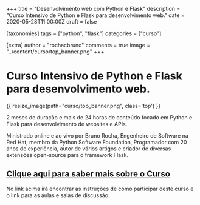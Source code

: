+++
title = "Desenvolvimento web com Python e Flask"
description = "Curso Intensivo de Python e Flask para desenvolvimento web."
date = 2020-05-28T11:00:00Z
draft = false

[taxonomies]
tags = ["python", "flask"]
categories = ["curso"]

[extra]
author = "rochacbruno"
comments = true
image = "../content/curso/top_banner.png"
+++

# Curso Intensivo de Python e Flask para desenvolvimento web.

{{ resize_image(path="curso/top_banner.png", class='top') }}

2 meses de duração e mais de 24 horas de conteúdo focado em Python e Flask para desenvolvimento de websites e APIs.

Ministrado online e ao vivo por Bruno Rocha, Engenheiro de Software na Red Hat, membro da Python Software Foundation, Programador com 20 anos de experiência, autor de vários artigos e criador de diversas extensões open-source para o framework Flask.

## [Clique aqui para saber mais sobre o Curso](https://www.notion.so/codeshow/Curso-de-Desenvolvimento-Web-0bf89f9f0dfa4ecead03a237360e5af1)

No link acima irá encontrar as instruções de como participar deste curso e o link para as aulas e salas de discussão.
